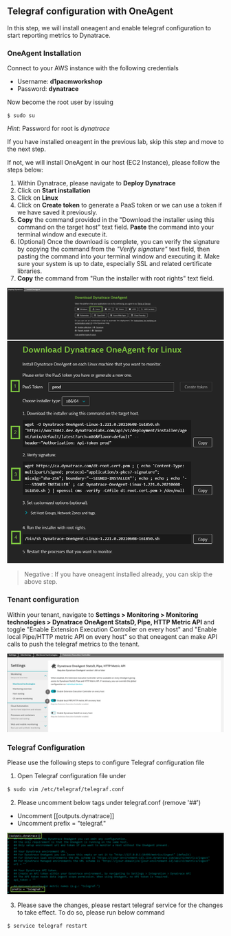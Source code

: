 ## Telegraf configuration with OneAgent
In this step, we will install oneagent and enable telegraf configuration to start reporting metrics to Dynatrace.

### OneAgent Installation

Connect to your AWS instance with the following credentials
- Username: **d1pacmworkshop**
- Password: **dynatrace**

Now become the root user by issuing
```
$ sudo su
```
*Hint*: Password for root is *dynatrace*

If you have installed oneagent in the previous lab, skip this step and move to the next step.

If not, we will install OneAgent in our host (EC2 Instance), please follow the steps below:

1. Within Dynatrace, please navigate to **Deploy Dynatrace**
1. Click on **Start installation**
1. Click on **Linux**
1. Click on **Create token** to generate a PaaS token or we can use a token if we have saved it previously.
1. **Copy** the command provided in the "Download the installer using this command on the target host" text field. **Paste** the command into your terminal window and execute it.
1. (Optional) Once the download is complete, you can verify the signature by copying the command from the *"Verify signature"* text field, then pasting the command into your terminal window and executing it. Make sure your system is up to date, especially SSL and related certificate libraries.
1. **Copy** the command from "Run the installer with root rights" text field.

![image](../../assets/images/OneAgent_OS.png)
![image](../../assets/images/Download_OneAgent.png)

> Negative
: If you have oneagent installed already, you can skip the above step.

### Tenant configuration
Within your tenant, navigate to **Settings > Monitoring > Monitoring technologies > Dynatrace OneAgent StatsD, Pipe, HTTP Metric API** and toggle "Enable Extension Execution Controller on every host" and "Enable local Pipe/HTTP metric API on every host" so that oneagent can make API calls to push the telegraf metrics to the tenant.


![image](../../assets/images/Extension_Execution.png)


### Telegraf Configuration
Please use the following steps to configure Telegraf configuration file

1. Open Telegraf configuration file under

```bash
$ sudo vim /etc/telegraf/telegraf.conf
```

2. Please uncomment below tags under telegraf.conf (remove '##')
* Uncomment [[outputs.dynatrace]]
* Uncomment prefix = "telegraf."

![image](../../assets/images/telegraf_configuration_with_oneagent.png)

3. Please save the changes, please restart telegraf service for the changes to take effect. To do so, please run below command

```bash
$ service telegraf restart
```

